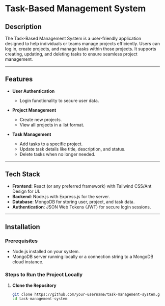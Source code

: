 # Task-Based Management System

## Description

The Task-Based Management System is a user-friendly application designed to help individuals or teams manage projects efficiently. Users can log in, create projects, and manage tasks within those projects. It supports creating, updating, and deleting tasks to ensure seamless project management.

---

## Features

- **User Authentication**
  - Login functionality to secure user data.
- **Project Management**

  - Create new projects.
  - View all projects in a list format.

- **Task Management**
  - Add tasks to a specific project.
  - Update task details like title, description, and status.
  - Delete tasks when no longer needed.

---

## Tech Stack

- **Frontend**: React (or any preferred framework) with Tailwind CSS/Ant Design for UI.
- **Backend**: Node.js with Express.js for the server.
- **Database**: MongoDB for storing user, project, and task data.
- **Authentication**: JSON Web Tokens (JWT) for secure login sessions.

---

## Installation

### Prerequisites

- Node.js installed on your system.
- MongoDB server running locally or a connection string to a MongoDB cloud instance.

### Steps to Run the Project Locally

1. **Clone the Repository**
   ```bash
   git clone https://github.com/your-username/task-management-system.git
   cd task-management-system
   ```
